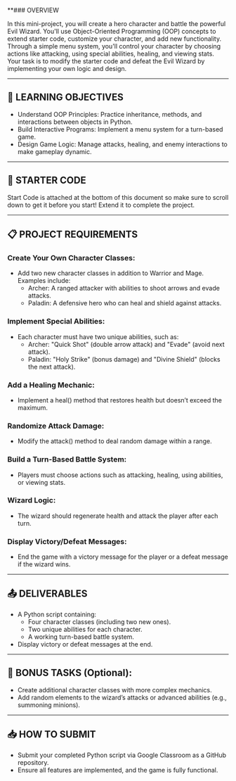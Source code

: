 **### OVERVIEW

In this mini-project, you will create a hero character and battle the powerful Evil Wizard. You'll use Object-Oriented Programming (OOP) concepts to extend starter code, customize your character, and add new functionality. Through a simple menu system, you'll control your character by choosing actions like attacking, using special abilities, healing, and viewing stats. Your task is to modify the starter code and defeat the Evil Wizard by implementing your own logic and design.

---

## 🎯 LEARNING OBJECTIVES

* Understand OOP Principles: Practice inheritance, methods, and interactions between objects in Python.
* Build Interactive Programs: Implement a menu system for a turn-based game.
* Design Game Logic: Manage attacks, healing, and enemy interactions to make gameplay dynamic.

---

## 🔧 STARTER CODE

Start Code is attached at the bottom of this document so make sure to scroll down to get it before you start!  Extend it to complete the project.

---

## 📋 PROJECT REQUIREMENTS

### Create Your Own Character Classes:

* Add two new character classes in addition to Warrior and Mage. Examples include:
  * Archer: A ranged attacker with abilities to shoot arrows and evade attacks.
  * Paladin: A defensive hero who can heal and shield against attacks.

### Implement Special Abilities:

* Each character must have two unique abilities, such as:
  * Archer: "Quick Shot" (double arrow attack) and "Evade" (avoid next attack).
  * Paladin: "Holy Strike" (bonus damage) and "Divine Shield" (blocks the next attack).

### Add a Healing Mechanic:

* Implement a heal() method that restores health but doesn’t exceed the maximum.

### Randomize Attack Damage:

* Modify the attack() method to deal random damage within a range.

### Build a Turn-Based Battle System:

* Players must choose actions such as attacking, healing, using abilities, or viewing stats.

### Wizard Logic:

* The wizard should regenerate health and attack the player after each turn.

### Display Victory/Defeat Messages:

* End the game with a victory message for the player or a defeat message if the wizard wins.

---

## 📤 DELIVERABLES

* A Python script containing:
  * Four character classes (including two new ones).
  * Two unique abilities for each character.
  * A working turn-based battle system.
* Display victory or defeat messages at the end.

---

## 🚀 BONUS TASKS (Optional):

* Create additional character classes with more complex mechanics.
* Add random elements to the wizard’s attacks or advanced abilities (e.g., summoning minions).

---

## 📥 HOW TO SUBMIT

* Submit your completed Python script via Google Classroom as a GitHub repository.
* Ensure all features are implemented, and the game is fully functional.
